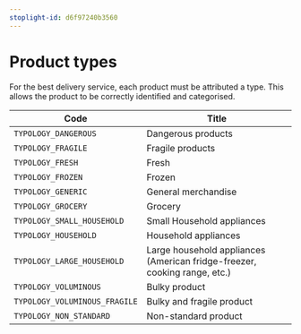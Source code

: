 ```yaml
---
stoplight-id: d6f97240b3560
---
```


# Product types

For the best delivery service, each product must be attributed a type. This allows the product to be correctly identified and categorised.

| Code                          | Title                                                                     |
| ----------------------------- | ------------------------------------------------------------------------- |
| `TYPOLOGY_DANGEROUS`          | Dangerous products                                                        |
| `TYPOLOGY_FRAGILE`            | Fragile products                                                          |
| `TYPOLOGY_FRESH`              | Fresh                                                                     |
| `TYPOLOGY_FROZEN`             | Frozen                                                                    |
| `TYPOLOGY_GENERIC`            | General merchandise                                                       |
| `TYPOLOGY_GROCERY`            | Grocery                                                                   |
| `TYPOLOGY_SMALL_HOUSEHOLD`    | Small Household appliances                                                |
| `TYPOLOGY_HOUSEHOLD`          | Household appliances                                                      |
| `TYPOLOGY_LARGE_HOUSEHOLD`    | Large household appliances (American fridge-freezer, cooking range, etc.) |
| `TYPOLOGY_VOLUMINOUS`         | Bulky product                                                             |
| `TYPOLOGY_VOLUMINOUS_FRAGILE` | Bulky and fragile product                                                 |
| `TYPOLOGY_NON_STANDARD`       | Non-standard product                                                      |
